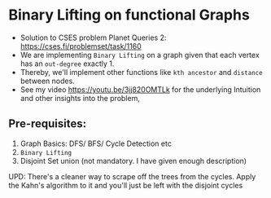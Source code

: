 # Binary Lifting on functional Graphs
* Solution to CSES problem Planet Queries 2: https://cses.fi/problemset/task/1160
* We are implementing ```Binary Lifting``` on a graph given that each vertex has an ```out-degree``` exactly 1. 
* Thereby, we'll implement other functions like ```kth ancestor``` and ```distance``` between nodes.  
* See my video https://youtu.be/3jj820OMTLk for the underlying Intuition and other insights into the problem,

## Pre-requisites:
1) Graph Basics: DFS/ BFS/ Cycle Detection etc
2) ```Binary Lifting```
3) Disjoint Set union (not mandatory. I have given enough description)

 UPD: There's a cleaner way to scrape off the trees from the cycles. Apply the Kahn's algorithm to it and you'll just be left with the disjoint cycles

